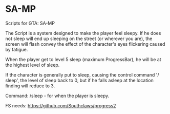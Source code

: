# SA-MP
Scripts for GTA: SA-MP

The Script is a system designed to make the player feel sleepy. If he does not sleep will end up sleeping on the street (or wherever you are), the screen will flash convey the effect of the character's eyes flickering caused by fatigue.


When the player get to level 5 sleep (maximum ProgressBar), he will be at the highest level of sleep.


If the character is generally put to sleep, causing the control command '/ sleep', the level of sleep back to 0, but if he falls asleep at the location finding will reduce to 3.



Command: /sleep - for when the player is sleepy.


FS needs: https://github.com/Southclaws/progress2
